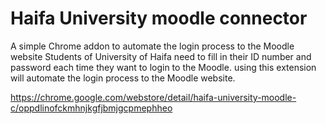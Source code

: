 # Haifa University moodle connector

A simple Chrome addon to automate the login process to the Moodle website
Students of University of Haifa need to fill in their ID number and password each time they want to login to the Moodle.
using this extension will automate the login process to the Moodle website.

https://chrome.google.com/webstore/detail/haifa-university-moodle-c/oppdlinofckmhnjkgfjbmjgcpmephheo
